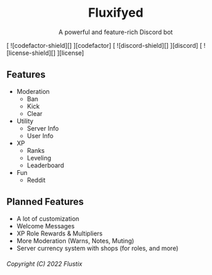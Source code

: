 [codefactor]: https://www.codefactor.io/repository/github/fluxifyed/fluxifyed
[discord]: https://discord.gg/GaKKeWg
[license]: https://github.com/Fluxifyed/Fluxifyed/blob/main/LICENSE
[codefactor-shield]: https://www.codefactor.io/repository/github/fluxifyed/fluxifyed/badge
[discord-shield]: https://img.shields.io/discord/553568657410883604?color=7289da&label=☕Flux'%20Café
[license-shield]: https://img.shields.io/badge/License-MIT-white.svg

<h1 align="center">Fluxifyed</h1>
<p align="center">A powerful and feature-rich Discord bot</p>
[ ![codefactor-shield][] ][codefactor]
[ ![discord-shield][] ][discord]
[ ![license-shield][] ][license]

## Features
- Moderation
  - Ban 
  - Kick
  - Clear
- Utility
  - Server Info 
  - User Info 
- XP
  - Ranks
  - Leveling
  - Leaderboard
- Fun
  - Reddit

## Planned Features
- A lot of customization
- Welcome Messages
- XP Role Rewards & Multipliers
- More Moderation (Warns, Notes, Muting)
- Server currency system with shops (for roles, and more)

###### Copyright (C) 2022 Flustix
